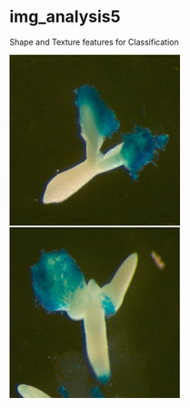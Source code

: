 # img_analysis5
Shape and Texture features for Classification

<p float="left">
<img src="embryo1.png" width="300" height="300">
<img src="embryo2.png" width="300" height="300">
</p>
